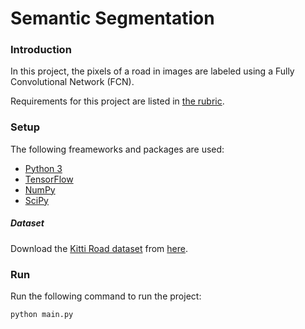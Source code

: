 # Semantic Segmentation
### Introduction
In this project, the pixels of a road in images are labeled using a Fully Convolutional Network (FCN).

Requirements for this project are listed in [the rubric](https://review.udacity.com/#!/rubrics/989/view).

### Setup
The following freameworks and packages are used:
 - [Python 3](https://www.python.org/)
 - [TensorFlow](https://www.tensorflow.org/)
 - [NumPy](http://www.numpy.org/)
 - [SciPy](https://www.scipy.org/)
##### Dataset
Download the [Kitti Road dataset](http://www.cvlibs.net/datasets/kitti/eval_road.php) from [here](http://www.cvlibs.net/download.php?file=data_road.zip). 

### Run
Run the following command to run the project:
```
python main.py
```
